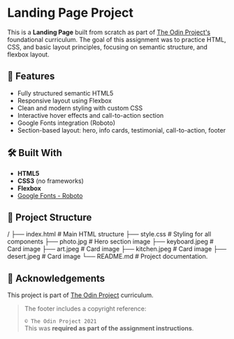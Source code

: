 # Landing Page Project

This is a **Landing Page** built from scratch as part of [The Odin Project's](https://www.theodinproject.com/) foundational curriculum. The goal of this assignment was to practice HTML, CSS, and basic layout principles, focusing on semantic structure, and flexbox layout.

## 🚀 Features

- Fully structured semantic HTML5
- Responsive layout using Flexbox
- Clean and modern styling with custom CSS
- Interactive hover effects and call-to-action section
- Google Fonts integration (Roboto)
- Section-based layout: hero, info cards, testimonial, call-to-action, footer

## 🛠️ Built With

- **HTML5**
- **CSS3** (no frameworks)
- **Flexbox**
- [Google Fonts - Roboto](https://fonts.google.com/specimen/Roboto)

## 📂 Project Structure

/
├── index.html # Main HTML structure
├── style.css # Styling for all components
├── photo.jpg # Hero section image
├── keyboard.jpeg # Card image
├── art.jpeg # Card image
├── kitchen.jpeg # Card image
├── desert.jpeg # Card image
└── README.md # Project documentation.

## 🔖 Acknowledgements

This project is part of [The Odin Project](https://www.theodinproject.com/) curriculum.

> The footer includes a copyright reference:
>
> `© The Odin Project 2021`  
> This was **required as part of the assignment instructions**.
